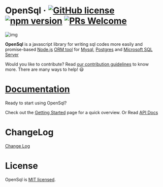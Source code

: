 ﻿# OpenSql &middot; [![GitHub license](https://img.shields.io/badge/license-MIT-blue.svg)](https://github.com/opensql-org/opensql/blob/main/LICENSE)  [![npm version](https://img.shields.io/npm/v/opensql.svg?style=flat)](https://www.npmjs.com/package/opensql) [![PRs Welcome](https://img.shields.io/badge/PRs-welcome-brightgreen.svg)](https://github.com/opensql-org/opensql/blob/main/CONTRIBUTING.md)

![img](https://github.com/opensql-org/opensql/blob/main/docs/file/logo.png)

**OpenSql** is a javascript library for writing sql codes more easily and
promise-based [Node.js](https://nodejs.org/en/about/) [ORM tool](https://en.wikipedia.org/wiki/Object-relational_mapping)
for [Mysql](https://en.wikipedia.org/wiki/MySQL), [Postgres](https://en.wikipedia.org/wiki/PostgreSQL)
and [Microsoft SQL Server](https://en.wikipedia.org/wiki/Microsoft_SQL_Server)

Would you like to contribute?
Read [our contribution guidelines](https://github.com/opensql-org/opensql/blob/main/CONTRIBUTING.md) to know more. There
are many ways to help! 😃

# [Documentation](https://docs-red-rho.vercel.app/)

Ready to start using OpenSql?

Check out the [Getting Started](https://docs-red-rho.vercel.app/docs/configuration) page for a quick overview.
Or Read [API Docs](https://docs-red-rho.vercel.app/docs/category/advanced)

# ChangeLog

[Change Log](https://docs-red-rho.vercel.app/docs/category/version)

# License

OpenSql is [MIT licensed](https://github.com/opensql-org/opensql/blob/main/LICENSE).

